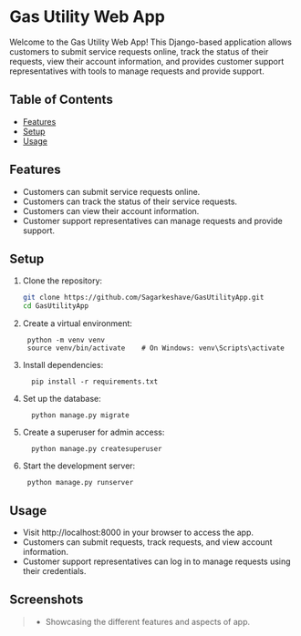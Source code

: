 # Gas Utility Web App

Welcome to the Gas Utility Web App! This Django-based application allows customers to submit service requests online, track the status of their requests, view their account information, and provides customer support representatives with tools to manage requests and provide support.

## Table of Contents
- [Features](Features)
- [Setup](Setup)
- [Usage](Usage)


## Features
- Customers can submit service requests online.
- Customers can track the status of their service requests.
- Customers can view their account information.
- Customer support representatives can manage requests and provide support.

## Setup
1. Clone the repository:
     ```bash
     git clone https://github.com/Sagarkeshave/GasUtilityApp.git
     cd GasUtilityApp
2. Create a virtual environment:
   ```
    python -m venv venv
    source venv/bin/activate    # On Windows: venv\Scripts\activate
3. Install dependencies:
   ```
     pip install -r requirements.txt
4. Set up the database:
   ```
     python manage.py migrate
5. Create a superuser for admin access:
   ```
     python manage.py createsuperuser
6. Start the development server:
    ```
     python manage.py runserver

## Usage

* Visit http://localhost:8000 in your browser to access the app.
* Customers can submit requests, track requests, and view account information.
* Customer support representatives can log in to manage requests using their credentials.

## Screenshots
>* Showcasing the different features and aspects of app.

